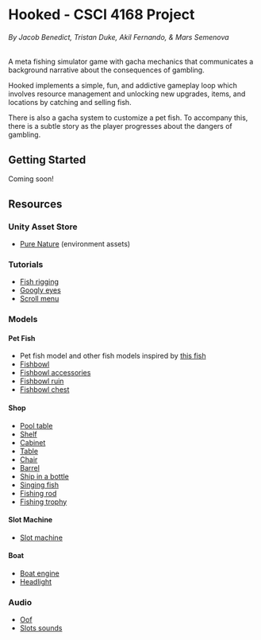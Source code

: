 # Hooked - CSCI 4168 Project
###### By Jacob Benedict, Tristan Duke, Akil Fernando, & Mars Semenova

A meta fishing simulator game with gacha mechanics that communicates a background narrative about the consequences of gambling. 

Hooked implements a simple, fun, and addictive gameplay loop which involves resource management and unlocking new upgrades, items, and locations by catching and selling fish.

There is also a gacha system to customize a pet fish. To accompany this, there is a subtle story as the player progresses about the dangers of gambling.

## Getting Started

Coming soon!

## Resources

### Unity Asset Store
- [Pure Nature](https://assetstore.unity.com/packages/3d/environments/pure-nature-188246) (environment assets)

### Tutorials
- [Fish rigging](https://www.youtube.com/watch?v=D0m158KjsZo)
- [Googly eyes](https://www.youtube.com/watch?v=d4MmD7jsrYY&t=21s)
- [Scroll menu](https://www.youtube.com/watch?v=5gAy9y4mOFc)

### Models 

#### Pet Fish
- Pet fish model and other fish models inspired by [this fish](https://assetstore.unity.com/packages/3d/environments/pure-nature-188246)
- [Fishbowl](https://sketchfab.com/3d-models/world-skills-fish-bowl-practice-0c1dc0942a244e77929c367e564ab8e4)
- [Fishbowl accessories](https://sketchfab.com/3d-models/room-aquarium-now-animated-3d2177c3e90a4379b3484d811c013284)
- [Fishbowl ruin](https://sketchfab.com/3d-models/temple-ruin-aquarium-decoration-photoscan-fad156666c33460a9074ceaa6ed6c93e)
- [Fishbowl chest](https://sketchfab.com/3d-models/treasure-chest-773a2f35025b4e2e9ac48fd84c16b3ab)

#### Shop
- [Pool table](https://sketchfab.com/3d-models/pool-table-fdacab7310cc4ad7811cb7eff95f486b)
- [Shelf](https://sketchfab.com/3d-models/old-shelves-tv-stand-and-closets-9fdec87bf0554695aa5c46a6b801d440)
- [Cabinet](https://sketchfab.com/3d-models/bar-cabinet-fd17f9230e344a1cb62ffc3b848a64fa)
- [Table](https://sketchfab.com/3d-models/vintage-circular-dining-tables-type-c-22a6859105e843b592b8ff7020c9dc98)
- [Chair](https://sketchfab.com/3d-models/low-poly-old-wood-chair-724276a77aca4e059ae0d1721da63741)
- [Barrel](https://sketchfab.com/3d-models/barrel-341eecd25e7f4914a6d321e71e5629af)
- [Ship in a bottle](https://sketchfab.com/3d-models/ship-in-a-bottle-free-download-599eda0ca7264058a774bd42db3e89c0)
- [Singing fish](https://sketchfab.com/3d-models/singing-fish-be1d414591b94c4f9bad500a637d8c56)
- [Fishing rod](https://sketchfab.com/3d-models/fishing-rod-2379c4d6bd894395aca307619ff48689)
- [Fishing trophy](https://www.cgtrader.com/free-3d-print-models/house/decor/fishing-trophy)

#### Slot Machine
- [Slot machine](https://sketchfab.com/3d-models/slot-machine-3efc01588cd34eae99bc78a64fa0970c)

#### Boat
- [Boat engine](https://sketchfab.com/search?features=downloadable&q=boat+engine&type=models)
- [Headlight](https://sketchfab.com/3d-models/round-headlight-bc80e954ac954a149486d5547c42c3f0)

### Audio
- [Oof](https://www.youtube.com/watch?v=xYJ63OTMDL4)
- [Slots sounds](https://www.youtube.com/watch?v=LBjAw8VC1Ok)
